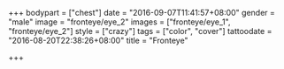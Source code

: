 +++
bodypart = ["chest"]
date = "2016-09-07T11:41:57+08:00"
gender = "male"
image = "fronteye/eye_2"
images = ["fronteye/eye_1", "fronteye/eye_2"]
style = ["crazy"]
tags = ["color", "cover"]
tattoodate = "2016-08-20T22:38:26+08:00"
title = "Fronteye"

+++

